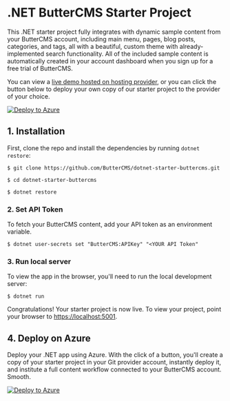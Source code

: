 # .NET ButterCMS Starter Project

This .NET starter project fully integrates with dynamic sample content from your ButterCMS account, including main menu, pages, blog posts, categories, and tags, all with a beautiful, custom theme with already-implemented search functionality. All of the included sample content is automatically created in your account dashboard when you sign up for a free trial of ButterCMS.

You can view a [live demo hosted on hosting provider](https://dotnet-starter-buttercms.azurewebsites.net), or you can click the button below to deploy your own copy of our starter project to the provider of your choice.

[![Deploy to Azure](https://aka.ms/deploytoazurebutton)](https://portal.azure.com/#create/Microsoft.Template/uri/https%3A%2F%2Fraw.githubusercontent.com%2Fvlnevyhosteny%2FButterCMS.Starter%2Fmain%2F.azure%2Ftemplate%2Ftemplate.json)

## 1. Installation

First, clone the repo and install the dependencies by running `dotnet restore`:

```console
$ git clone https://github.com/ButterCMS/dotnet-starter-buttercms.git

$ cd dotnet-starter-buttercms

$ dotnet restore
```

### 2. Set API Token

To fetch your ButterCMS content, add your API token as an environment variable.

```console
$ dotnet user-secrets set "ButterCMS:APIKey" "<YOUR API Token"
```

### 3. Run local server

To view the app in the browser, you'll need to run the local development server:

```console
$ dotnet run
```

Congratulations! Your starter project is now live. To view your project, point your browser to [https://localhost:5001](https://localhost:5001).

## 4. Deploy on Azure

Deploy your .NET app using Azure. With the click of a button, you'll create a copy of your starter project in your Git provider account, instantly deploy it, and institute a full content workflow connected to your ButterCMS account. Smooth.

[![Deploy to Azure](https://aka.ms/deploytoazurebutton)](https://portal.azure.com/#create/Microsoft.Template/uri/https%3A%2F%2Fraw.githubusercontent.com%2Fvlnevyhosteny%2FButterCMS.Starter%2Fmain%2F.azure%2Ftemplate%2Ftemplate.json)
